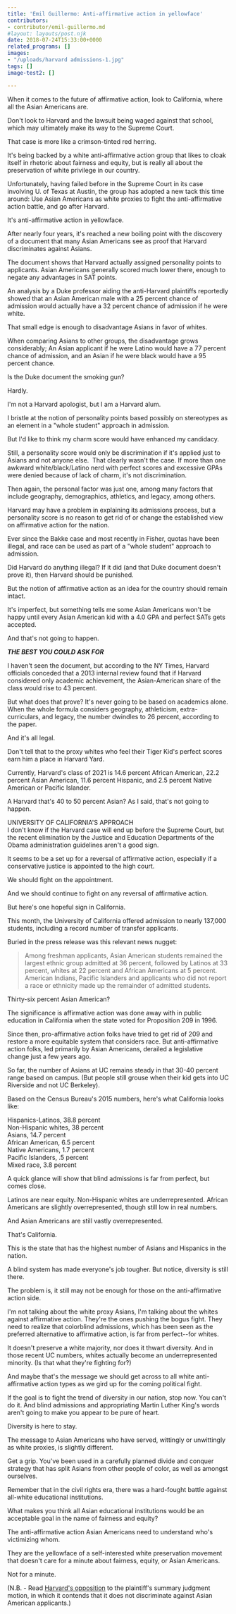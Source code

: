```yaml
---
title: 'Emil Guillermo: Anti-affirmative action in yellowface'
contributors:
- contributor/emil-guillermo.md
#layout: layouts/post.njk
date: 2018-07-24T15:33:00+0000
related_programs: []
images:
- "/uploads/harvard admissions-1.jpg"
tags: []
image-test2: []

---
```

When it comes to the future of affirmative action, look to California, where all the Asian Americans are.

Don't look to Harvard and the lawsuit being waged against that school, which may ultimately make its way to the Supreme Court.

That case is more like a crimson-tinted red herring.

It's being backed by a white anti-affirmative action group that likes to cloak itself in rhetoric about fairness and equity, but is really all about the preservation of white privilege in our country.

Unfortunately, having failed before in the Supreme Court in its case involving U. of Texas at Austin, the group has adopted a new tack this time around: Use Asian Americans as white proxies to fight the anti-affirmative action battle, and go after Harvard.

It's anti-affirmative action in yellowface.  
  
After nearly four years, it's reached a new boiling point with the discovery of a document that many Asian Americans see as proof that Harvard discriminates against Asians.

The document shows that Harvard actually assigned personality points to applicants. Asian Americans generally scored much lower there, enough to negate any advantages in SAT points.

An analysis by a Duke professor aiding the anti-Harvard plaintiffs reportedly showed that an Asian American male with a 25 percent chance of admission would actually have a 32 percent chance of admission if he were white.

That small edge is enough to disadvantage Asians in favor of whites.

When comparing Asians to other groups, the disadvantage grows considerably; An Asian applicant if he were Latino would have a 77 percent chance of admission, and an Asian if he were black would have a 95 percent chance.

Is the Duke document the smoking gun?

Hardly.

I'm not a Harvard apologist, but I am a Harvard alum.

I bristle at the notion of personality points based possibly on stereotypes as an element in a "whole student" approach in admission.

But I'd like to think my charm score would have enhanced my candidacy.

Still, a personality score would only be discrimination if it's applied just to Asians and not anyone else.  That clearly wasn't the case. If more than one awkward white/black/Latino nerd with perfect scores and excessive GPAs were denied because of lack of charm, it's not discrimination.

Then again, the personal factor was just one, among many factors that include geography, demographics, athletics, and legacy, among others.

Harvard may have a problem in explaining its admissions process, but a personality score is no reason to get rid of or change the established view on affirmative action for the nation.

Ever since the Bakke case and most recently in Fisher, quotas have been illegal, and race can be used as part of a "whole student" approach to admission.

Did Harvard do anything illegal? If it did (and that Duke document doesn't prove it), then Harvard should be punished.

But the notion of affirmative action as an idea for the country should remain intact.

It's imperfect, but something tells me some Asian Americans won't be happy until every Asian American kid with a 4.0 GPA and perfect SATs gets accepted.

And that's not going to happen.

**_THE BEST YOU COULD ASK FOR_**

I haven't seen the document, but according to the NY Times, Harvard officials conceded that a 2013 internal review found that if Harvard considered only academic achievement, the Asian-American share of the class would rise to 43 percent.

But what does that prove? It's never going to be based on academics alone. When the whole formula considers geography, athleticism, extra-curriculars, and legacy, the number dwindles to 26 percent, according to the paper.

And it's all legal.

Don't tell that to the proxy whites who feel their Tiger Kid's perfect scores earn him a place in Harvard Yard.

Currently, Harvard's class of 2021 is 14.6 percent African American, 22.2 percent Asian American, 11.6 percent Hispanic, and 2.5 percent Native American or Pacific Islander.

A Harvard that's 40 to 50 percent Asian? As I said, that's not going to happen.  
  
UNIVERSITY OF CALIFORNIA'S APPROACH  
I don't know if the Harvard case will end up before the Supreme Court, but the recent elimination by the Justice and Education Departments of the Obama administration guidelines aren't a good sign.

It seems to be a set up for a reversal of affirmative action, especially if a conservative justice is appointed to the high court.

We should fight on the appointment.

And we should continue to fight on any reversal of affirmative action.

But here's one hopeful sign in California.

This month, the University of California offered admission to nearly 137,000 students, including a record number of transfer applicants.

Buried in the press release was this relevant news nugget:

> Among freshman applicants, Asian American students remained the largest ethnic group admitted at 36 percent, followed by Latinos at 33 percent, whites at 22 percent and African Americans at 5 percent. American Indians, Pacific Islanders and applicants who did not report a race or ethnicity made up the remainder of admitted students.

Thirty-six percent Asian American?

The significance is affirmative action was done away with in public education in California when the state voted for Proposition 209 in 1996.

Since then, pro-affirmative action folks have tried to get rid of 209 and restore a more equitable system that considers race. But anti-affirmative action folks, led primarily by Asian Americans, derailed a legislative change just a few years ago.

So far, the number of Asians at UC remains steady in that 30-40 percent range based on campus. (But people still grouse when their kid gets into UC Riverside and not UC Berkeley).

Based on the Census Bureau's 2015 numbers, here's what California looks like:

Hispanics-Latinos, 38.8 percent  
Non-Hispanic whites, 38 percent  
Asians, 14.7 percent  
African American, 6.5 percent  
Native Americans, 1.7 percent  
Pacific Islanders, .5 percent  
Mixed race, 3.8 percent

A quick glance will show that blind admissions is far from perfect, but comes close.

Latinos are near equity. Non-Hispanic whites are underrepresented. African Americans are slightly overrepresented, though still low in real numbers.

And Asian Americans are still vastly overrepresented.

That's California.

This is the state that has the highest number of Asians and Hispanics in the nation.

A blind system has made everyone's job tougher. But notice, diversity is still there.

The problem is, it still may not be enough for those on the anti-affirmative action side.

I'm not talking about the white proxy Asians, I'm talking about the whites against affirmative action. They're the ones pushing the bogus fight. They need to realize that colorblind admissions, which has been seen as the preferred alternative to affirmative action, is far from perfect--for whites.

It doesn't preserve a white majority, nor does it thwart diversity. And in those recent UC numbers, whites actually become an underrepresented minority. (Is that what they're fighting for?)

And maybe that's the message we should get across to all white anti-affirmative action types as we gird up for the coming political fight.

If the goal is to fight the trend of diversity in our nation, stop now. You can't do it. And blind admissions and appropriating Martin Luther King's words aren't going to make you appear to be pure of heart.

Diversity is here to stay.

The message to Asian Americans who have served, wittingly or unwittingly as white proxies, is slightly different.

Get a grip. You've been used in a carefully planned divide and conquer strategy that has split Asians from other people of color, as well as amongst ourselves.

Remember that in the civil rights era, there was a hard-fought battle against all-white educational institutions.

What makes you think all Asian educational institutions would be an acceptable goal in the name of fairness and equity?

The anti-affirmative action Asian Americans need to understand who's victimizing whom.

They are the yellowface of a self-interested white preservation movement that doesn't care for a minute about fairness, equity, or Asian Americans.

Not for a minute.

(N.B. - Read [Harvard's opposition](http://aaldef.org/7.24.18HarvardSJOpp.pdf) to the plaintiff's summary judgment motion, in which it contends that it does not discriminate against Asian American applicants.)

